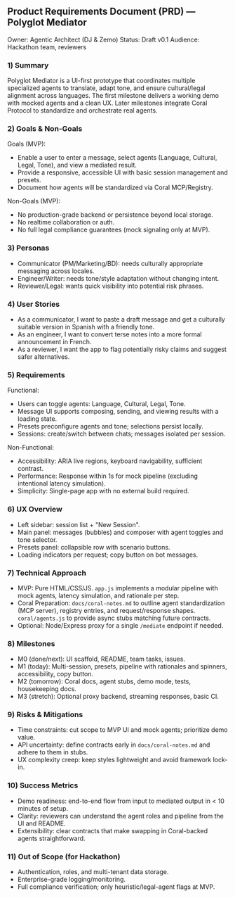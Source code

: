 ## Product Requirements Document (PRD) — Polyglot Mediator

Owner: Agentic Architect (DJ & Zemo)
Status: Draft v0.1
Audience: Hackathon team, reviewers

### 1) Summary
Polyglot Mediator is a UI-first prototype that coordinates multiple specialized agents to translate, adapt tone, and ensure cultural/legal alignment across languages. The first milestone delivers a working demo with mocked agents and a clean UX. Later milestones integrate Coral Protocol to standardize and orchestrate real agents.

### 2) Goals & Non-Goals
Goals (MVP):
- Enable a user to enter a message, select agents (Language, Cultural, Legal, Tone), and view a mediated result.
- Provide a responsive, accessible UI with basic session management and presets.
- Document how agents will be standardized via Coral MCP/Registry.

Non-Goals (MVP):
- No production-grade backend or persistence beyond local storage.
- No realtime collaboration or auth.
- No full legal compliance guarantees (mock signaling only at MVP).

### 3) Personas
- Communicator (PM/Marketing/BD): needs culturally appropriate messaging across locales.
- Engineer/Writer: needs tone/style adaptation without changing intent.
- Reviewer/Legal: wants quick visibility into potential risk phrases.

### 4) User Stories
- As a communicator, I want to paste a draft message and get a culturally suitable version in Spanish with a friendly tone.
- As an engineer, I want to convert terse notes into a more formal announcement in French.
- As a reviewer, I want the app to flag potentially risky claims and suggest safer alternatives.

### 5) Requirements
Functional:
- Users can toggle agents: Language, Cultural, Legal, Tone.
- Message UI supports composing, sending, and viewing results with a loading state.
- Presets preconfigure agents and tone; selections persist locally.
- Sessions: create/switch between chats; messages isolated per session.

Non-Functional:
- Accessibility: ARIA live regions, keyboard navigability, sufficient contrast.
- Performance: Response within 1s for mock pipeline (excluding intentional latency simulation).
- Simplicity: Single-page app with no external build required.

### 6) UX Overview
- Left sidebar: session list + "New Session".
- Main panel: messages (bubbles) and composer with agent toggles and tone selector.
- Presets panel: collapsible row with scenario buttons.
- Loading indicators per request; copy button on bot messages.

### 7) Technical Approach
- MVP: Pure HTML/CSS/JS. `app.js` implements a modular pipeline with mock agents, latency simulation, and rationale per step.
- Coral Preparation: `docs/coral-notes.md` to outline agent standardization (MCP server), registry entries, and request/response shapes. `coral/agents.js` to provide async stubs matching future contracts.
- Optional: Node/Express proxy for a single `/mediate` endpoint if needed.

### 8) Milestones
- M0 (done/next): UI scaffold, README, team tasks, issues.
- M1 (today): Multi-session, presets, pipeline with rationales and spinners, accessibility, copy button.
- M2 (tomorrow): Coral docs, agent stubs, demo mode, tests, housekeeping docs.
- M3 (stretch): Optional proxy backend, streaming responses, basic CI.

### 9) Risks & Mitigations
- Time constraints: cut scope to MVP UI and mock agents; prioritize demo value.
- API uncertainty: define contracts early in `docs/coral-notes.md` and adhere to them in stubs.
- UX complexity creep: keep styles lightweight and avoid framework lock-in.

### 10) Success Metrics
- Demo readiness: end-to-end flow from input to mediated output in < 10 minutes of setup.
- Clarity: reviewers can understand the agent roles and pipeline from the UI and README.
- Extensibility: clear contracts that make swapping in Coral-backed agents straightforward.

### 11) Out of Scope (for Hackathon)
- Authentication, roles, and multi-tenant data storage.
- Enterprise-grade logging/monitoring.
- Full compliance verification; only heuristic/legal-agent flags at MVP.


